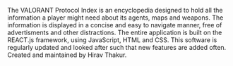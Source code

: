 The VALORANT Protocol Index is an encyclopedia designed to hold all the information a player might need about its agents, maps and weapons. The information is displayed in a concise and easy to navigate manner, free of advertisments and other distractions. The entire application is built on the REACT.js framework, using JavaScript, HTML and CSS. This software is regularly updated and looked after such that new features are added often. Created and maintained by Hirav Thakur.
